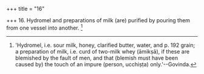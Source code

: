 +++
title = "16"

+++
16. Hydromel and preparations of milk (are) purified by pouring them from one vessel into another. [^8] 


[^8]:  'Hydromel, i.e. sour milk, honey, clarified butter, water, and p. 192 grain; a preparation of milk, i.e. curd of two-milk whey (āmikṣā), if these are blemished by the fault of men, and that (blemish must have been caused by) the touch of an impure (person, ucchiṣṭa) only.'--Govinda.
